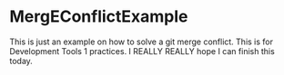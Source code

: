 # MergEConflictExample
This is just an example on how to solve a git merge conflict.
This is for Development Tools 1 practices. 
I REALLY REALLY hope I can finish this today. 
